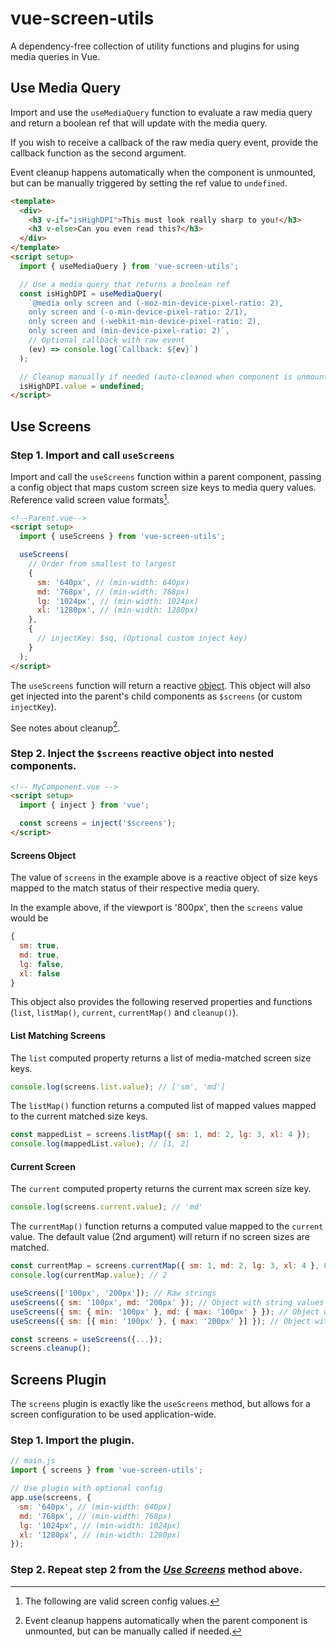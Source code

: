 # vue-screen-utils

A dependency-free collection of utility functions and plugins for using media queries in Vue.

## Use Media Query

Import and use the `useMediaQuery` function to evaluate a raw media query and return a boolean ref that will update with the media query.

If you wish to receive a callback of the raw media query event, provide the callback function as the second argument.

Event cleanup happens automatically when the component is unmounted, but can be manually triggered by setting the ref value to `undefined`.

```html
<template>
  <div>
    <h3 v-if="isHighDPI">This must look really sharp to you!</h3>
    <h3 v-else>Can you even read this?</h3>
  </div>
</template>
<script setup>
  import { useMediaQuery } from 'vue-screen-utils';

  // Use a media query that returns a boolean ref
  const isHighDPI = useMediaQuery(
    `@media only screen and (-moz-min-device-pixel-ratio: 2), 
    only screen and (-o-min-device-pixel-ratio: 2/1), 
    only screen and (-webkit-min-device-pixel-ratio: 2), 
    only screen and (min-device-pixel-ratio: 2)`,
    // Optional callback with raw event
    (ev) => console.log(`Callback: ${ev}`)
  );

  // Cleanup manually if needed (auto-cleaned when component is unmounted)
  isHighDPI.value = undefined;
</script>
```

## Use Screens

### Step 1. Import and call `useScreens`

Import and call the `useScreens` function within a parent component, passing a config object that maps custom screen size keys to media query values. Reference valid screen value formats[^1].

```html
<!--Parent.vue-->
<script setup>
  import { useScreens } from 'vue-screen-utils';

  useScreens(
    // Order from smallest to largest
    {
      sm: '640px', // (min-width: 640px)
      md: '768px', // (min-width: 768px)
      lg: '1024px', // (min-width: 1024px)
      xl: '1280px', // (min-width: 1280px)
    },
    {
      // injectKey: $sq, (Optional custom inject key)
    }
  );
</script>
```

The `useScreens` function will return a reactive [object](#screens-object). This object will also get injected into the parent's child components as `$screens` (or custom `injectKey`).

See notes about cleanup[^2].

### Step 2. Inject the `$screens` reactive object into nested components.

```html
<!-- MyComponent.vue -->
<script setup>
  import { inject } from 'vue';

  const screens = inject('$screens');
</script>
```

#### Screens Object

The value of `screens` in the example above is a reactive object of size keys mapped to the match status of their respective media query.

In the example above, if the viewport is '800px', then the `screens` value would be

```js
{
  sm: true,
  md: true,
  lg: false,
  xl: false
}
```

This object also provides the following reserved properties and functions (`list`, `listMap()`, `current`, `currentMap()` and `cleanup()`).

#### List Matching Screens

The `list` computed property returns a list of media-matched screen size keys.

```js
console.log(screens.list.value); // ['sm', 'md']
```

The `listMap()` function returns a computed list of mapped values mapped to the current matched size keys.

```js
const mappedList = screens.listMap({ sm: 1, md: 2, lg: 3, xl: 4 });
console.log(mappedList.value); // [1, 2]
```

#### Current Screen

The `current` computed property returns the current max screen size key.

```js
console.log(screens.current.value); // 'md'
```

The `currentMap()` function returns a computed value mapped to the `current` value. The default value (2nd argument) will return if no screen sizes are matched.

```js
const currentMap = screens.currentMap({ sm: 1, md: 2, lg: 3, xl: 4 }, 0);
console.log(currentMap.value); // 2
```

[^1]: The following are valid screen config values.

```js
useScreens(['100px', '200px']); // Raw strings
useScreens({ sm: '100px', md: '200px' }); // Object with string values
useScreens({ sm: { min: '100px' }, md: { max: '100px' } }); // Object with object values
useScreens({ sm: [{ min: '100px' }, { max: '200px' }] }); // Object with object array (multiple values)
```

[^2]: Event cleanup happens automatically when the parent component is unmounted, but can be manually called if needed.

```js
const screens = useScreens({...});
screens.cleanup();
```

## Screens Plugin

The `screens` plugin is exactly like the `useScreens` method, but allows for a screen configuration to be used application-wide.

### Step 1. Import the plugin.

```js
// main.js
import { screens } from 'vue-screen-utils';

// Use plugin with optional config
app.use(screens, {
  sm: '640px', // (min-width: 640px)
  md: '768px', // (min-width: 768px)
  lg: '1024px', // (min-width: 1024px)
  xl: '1280px', // (min-width: 1280px)
});
```

### Step 2. Repeat step 2 from the [_Use Screens_](#use-screens) method above.
